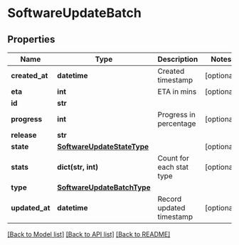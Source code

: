 # SoftwareUpdateBatch

## Properties
Name | Type | Description | Notes
------------ | ------------- | ------------- | -------------
**created_at** | **datetime** | Created timestamp | [optional] 
**eta** | **int** | ETA in mins | [optional] 
**id** | **str** |  | 
**progress** | **int** | Progress in percentage | [optional] 
**release** | **str** |  | 
**state** | [**SoftwareUpdateStateType**](SoftwareUpdateStateType.md) |  | [optional] 
**stats** | **dict(str, int)** | Count for each stat type | [optional] 
**type** | [**SoftwareUpdateBatchType**](SoftwareUpdateBatchType.md) |  | 
**updated_at** | **datetime** | Record updated timestamp | [optional] 

[[Back to Model list]](../README.md#documentation-for-models) [[Back to API list]](../README.md#documentation-for-api-endpoints) [[Back to README]](../README.md)

